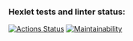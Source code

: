 ### Hexlet tests and linter status:
[![Actions Status](https://github.com/AngelAzrail/frontend-project-lvl1/workflows/hexlet-check/badge.svg)](https://github.com/AngelAzrail/frontend-project-lvl1/actions)
[![Maintainability](https://api.codeclimate.com/v1/badges/a99a88d28ad37a79dbf6/maintainability)](https://codeclimate.com/github/AngelAzrail/frontend-project-lvl1)